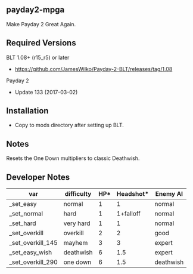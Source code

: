 payday2-mpga
------------
Make Payday 2 Great Again.

Required Versions
-----------------
BLT 1.08+ (r15_r5) or later
- https://github.com/JamesWilko/Payday-2-BLT/releases/tag/1.08

Payday 2
- Update 133 (2017-03-02)

Installation
------------
- Copy to mods directory after setting up BLT.

Notes
-----
Resets the One Down multipliers to classic Deathwish.

Developer Notes
---------------

| var               | difficulty | HP* | Headshot* | Enemy AI  |
|-------------------|------------|-----|-----------|-----------|
| _set_easy         | normal     | 1   | 1         | normal    |
| _set_normal       | hard       | 1   | 1+falloff | normal    |
| _set_hard         | very hard  | 1   | 1         | normal    |
| _set_overkill     | overkill   | 2   | 2         | good      |
| _set_overkill_145 | mayhem     | 3   | 3         | expert    |
| _set_easy_wish    | deathwish  | 6   | 1.5       | expert    |
| _set_overkill_290 | one down   | 6   | 1.5       | deathwish |
